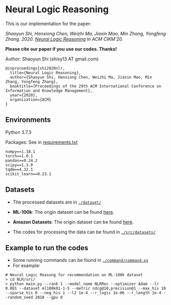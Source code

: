 # Neural Logic Reasoning

This is our implementation for the paper:

*Shaoyun Shi, Hanxiong Chen, Weizhi Ma, Jiaxin Mao, Min Zhang, Yongfeng Zhang. 2020. [Neural Logic Reasoning](http://yongfeng.me/attach/shi-cikm2020.pdf) 
In ACM CIKM'20.*

**Please cite our paper if you use our codes. Thanks!**

Author: Shaoyun Shi (shisy13 AT gmail.com)

```
@inproceedings{shi2020nlr,
  title={Neural Logic Reasoning},
  author={Shaoyun Shi, Hanxiong Chen, Weizhi Ma, Jiaxin Mao, Min Zhang, Yongfeng Zhang},
  booktitle={Proceedings of the 29th ACM International Conference on Information and Knowledge Management},
  year={2020},
  organization={ACM}
}
```



## Environments

Python 3.7.3

Packages: See in [requirements.txt](https://github.com/rutgerswiselab/NLR/blob/master/requirements.txt)

```
numpy==1.18.1
torch==1.0.1
pandas==0.24.2
scipy==1.3.0
tqdm==4.32.1
scikit_learn==0.23.1
```



## Datasets

-   The processed datasets are in  [`./dataset/`](https://github.com/rutgerswiselab/NLR/tree/master/dataset)

- **ML-100k**: The origin dataset can be found [here](https://grouplens.org/datasets/movielens/100k/). 

- **Amazon Datasets**: The origin dataset can be found [here](http://jmcauley.ucsd.edu/data/amazon/). 

- The codes for processing the data can be found in [`./src/datasets/`](https://github.com/rutgerswiselab/NLR/tree/master/src/datasets)

    

## Example to run the codes

-   Some running commands can be found in [`./command/command.py`](https://github.com/rutgerswiselab/NLR/blob/master/command/command.py)
-   For example:

```
# Neural Logic Reasong for recommendation on ML-100k dataset
> cd NLR/src/
> python main.py --rank 1 --model_name NLRRec --optimizer Adam --lr 0.001 --dataset ml100k01-1-5 --metric ndcg@10,precision@1 --max_his 10 --sparse_his 0 --neg_his 1 --l2 1e-4 --r_logic 1e-06 --r_length 1e-4 --random_seed 2018 --gpu 0
```

